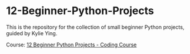 # 12-Beginner-Python-Projects
 This is the repository for the collection of small beginner Python projects, guided by Kylie Ying.

 Course: [12 Beginner Python Projects - Coding Course](https://www.youtube.com/watch?v=8ext9G7xspg&t=9109s)